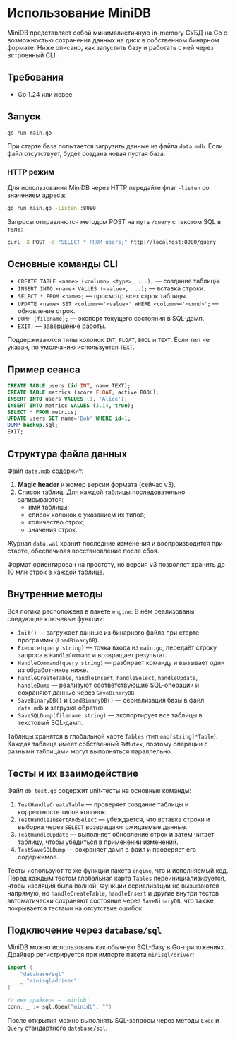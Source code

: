 # Использование MiniDB

MiniDB представляет собой минималистичную in-memory СУБД на Go с возможностью сохранения данных на диск в собственном бинарном формате. Ниже описано, как запустить базу и работать с ней через встроенный CLI.

## Требования
- Go 1.24 или новее

## Запуск
```bash
go run main.go
```
При старте база попытается загрузить данные из файла `data.mdb`. Если файл отсутствует, будет создана новая пустая база.

### HTTP режим

Для использования MiniDB через HTTP передайте флаг `-listen` со значением адреса:

```bash
go run main.go -listen :8080
```

Запросы отправляются методом POST на путь `/query` с текстом SQL в теле:

```bash
curl -X POST -d "SELECT * FROM users;" http://localhost:8080/query
```

## Основные команды CLI
- `CREATE TABLE <name> (<column> <type>, ...);` — создание таблицы.
- `INSERT INTO <name> VALUES (<value>, ...);` — вставка строки.
- `SELECT * FROM <name>;` — просмотр всех строк таблицы.
- `UPDATE <name> SET <column>='<value>' WHERE <column>='<cond>';` — обновление строк.
- `DUMP [filename];` — экспорт текущего состояния в SQL‑дамп.
- `EXIT;` — завершение работы.

Поддерживаются типы колонок `INT`, `FLOAT`, `BOOL` и `TEXT`. Если тип не указан, по умолчанию используется `TEXT`.

## Пример сеанса
```sql
CREATE TABLE users (id INT, name TEXT);
CREATE TABLE metrics (score FLOAT, active BOOL);
INSERT INTO users VALUES (1, 'Alice');
INSERT INTO metrics VALUES (3.14, true);
SELECT * FROM metrics;
UPDATE users SET name='Bob' WHERE id=1;
DUMP backup.sql;
EXIT;
```

## Структура файла данных
Файл `data.mdb` содержит:
1. **Magic header** и номер версии формата (сейчас v3).
2. Список таблиц. Для каждой таблицы последовательно записываются:
   - имя таблицы;
   - список колонок с указанием их типов;
   - количество строк;
   - значения строк.

Журнал `data.wal` хранит последние изменения и воспроизводится при старте,
обеспечивая восстановление после сбоя.

Формат ориентирован на простоту, но версия v3 позволяет хранить до 10 млн строк в каждой таблице.

## Внутренние методы

Вся логика расположена в пакете `engine`. В нём реализованы следующие ключевые функции:

- `Init()` — загружает данные из бинарного файла при старте программы (`LoadBinaryDB`).
- `Execute(query string)` — точка входа из `main.go`, передаёт строку запроса в `HandleCommand` и возвращает результат.
- `HandleCommand(query string)` — разбирает команду и вызывает один из обработчиков ниже.
- `handleCreateTable`, `handleInsert`, `handleSelect`, `handleUpdate`, `handleDump` — реализуют соответствующие SQL‑операции и сохраняют данные через `SaveBinaryDB`.
- `SaveBinaryDB()` и `LoadBinaryDB()` — сериализация базы в файл `data.mdb` и загрузка обратно.
- `SaveSQLDump(filename string)` — экспортирует все таблицы в текстовый SQL‑дамп.

Таблицы хранятся в глобальной карте `Tables` (тип `map[string]*Table`).
Каждая таблица имеет собственный `RWMutex`, поэтому операции с разными таблицами могут выполняться параллельно.

## Тесты и их взаимодействие

Файл `db_test.go` содержит unit‑тесты на основные команды:

1. `TestHandleCreateTable` — проверяет создание таблицы и корректность типов колонок.
2. `TestHandleInsertAndSelect` — убеждается, что вставка строки и выборка через `SELECT` возвращают ожидаемые данные.
3. `TestHandleUpdate` — выполняет обновление строк и затем читает таблицу, чтобы убедиться в применении изменений.
4. `TestSaveSQLDump` — сохраняет дамп в файл и проверяет его содержимое.

Тесты используют те же функции пакета `engine`, что и исполняемый код. Перед каждым тестом глобальная карта `Tables` переинициализируется, чтобы изоляция была полной. Функции сериализации не вызываются напрямую, но `handleCreateTable`, `handleInsert` и другие внутри тестов автоматически сохраняют состояние через `SaveBinaryDB`, что также покрывается тестами на отсутствие ошибок.

## Подключение через `database/sql`

MiniDB можно использовать как обычную SQL-базу в Go-приложениях. Драйвер регистрируется при импорте пакета `minisql/driver`:

```go
import (
    "database/sql"
    _ "minisql/driver"
)

// имя драйвера — `minidb`
conn, _ := sql.Open("minidb", "")
```

После открытия можно выполнять SQL-запросы через методы `Exec` и `Query` стандартного `database/sql`.

